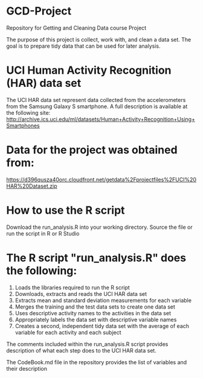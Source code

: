 # GCD-Project
Repository for Getting and Cleaning Data course Project

The purpose of this project is  collect, work with, and clean a data set.
The goal is to prepare tidy data that can be used for later analysis.

# UCI Human Activity Recognition (HAR) data set
The UCI HAR data set represent data collected from the accelerometers from 
the Samsung Galaxy S smartphone. A full description is available at the 
following site:
http://archive.ics.uci.edu/ml/datasets/Human+Activity+Recognition+Using+Smartphones

# Data for the project was obtained from:
https://d396qusza40orc.cloudfront.net/getdata%2Fprojectfiles%2FUCI%20HAR%20Dataset.zip

# How to use the R script
Download the run_analysis.R into your working directory. 
Source the file or run the script in R or R Studio

# The R script "run_analysis.R" does the following:
1. Loads the libraries required to run the R script
2. Downloads, extracts and reads the UCI HAR data set
3. Extracts mean and standard deviation measurements for each variable
4. Merges the training and the test data sets to create one data set
5. Uses descriptive activity names to the activities in the data set
6. Appropriately labels the data set with descriptive variable names
7. Creates a second, independent tidy data set with the average of each
   variable for each activity and each subject

The comments included within the run_analysis.R script provides description
of what each step does to the UCI HAR data set.

The CodeBook.md file in the repository provides the list of variables and 
their description
